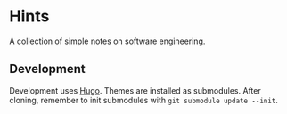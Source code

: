 # Hints

A collection of simple notes on software engineering.

## Development

Development uses [Hugo](https://gohugo.io/).  Themes are installed as submodules.  After cloning, remember to init submodules with `git submodule update --init`.

